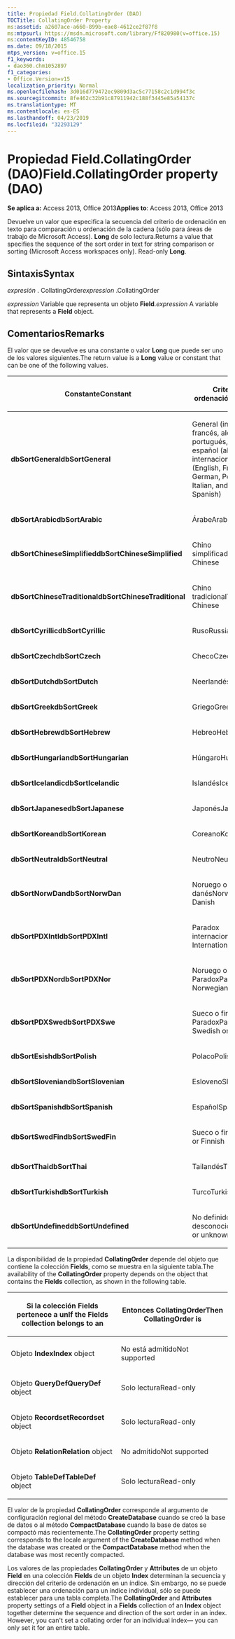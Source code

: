 ```yaml
---
title: Propiedad Field.CollatingOrder (DAO)
TOCTitle: CollatingOrder Property
ms:assetid: a2607ace-a660-899b-eae8-4612ce2f87f8
ms:mtpsurl: https://msdn.microsoft.com/library/Ff820980(v=office.15)
ms:contentKeyID: 48546758
ms.date: 09/18/2015
mtps_version: v=office.15
f1_keywords:
- dao360.chm1052897
f1_categories:
- Office.Version=v15
localization_priority: Normal
ms.openlocfilehash: 3d016d779472ec9809d3ac5c77158c2c1d994f3c
ms.sourcegitcommit: 8fe462c32b91c87911942c188f3445e85a54137c
ms.translationtype: MT
ms.contentlocale: es-ES
ms.lasthandoff: 04/23/2019
ms.locfileid: "32293129"
---
```

# <a name="fieldcollatingorder-property-dao"></a><span data-ttu-id="b418f-102">Propiedad Field.CollatingOrder (DAO)</span><span class="sxs-lookup"><span data-stu-id="b418f-102">Field.CollatingOrder property (DAO)</span></span>


<span data-ttu-id="b418f-103">**Se aplica a:** Access 2013, Office 2013</span><span class="sxs-lookup"><span data-stu-id="b418f-103">**Applies to**: Access 2013, Office 2013</span></span>

<span data-ttu-id="b418f-p101">Devuelve un valor que especifica la secuencia del criterio de ordenación en texto para comparación u ordenación de la cadena (sólo para áreas de trabajo de Microsoft Access). **Long** de solo lectura.</span><span class="sxs-lookup"><span data-stu-id="b418f-p101">Returns a value that specifies the sequence of the sort order in text for string comparison or sorting (Microsoft Access workspaces only). Read-only **Long**.</span></span>

## <a name="syntax"></a><span data-ttu-id="b418f-106">Sintaxis</span><span class="sxs-lookup"><span data-stu-id="b418f-106">Syntax</span></span>

<span data-ttu-id="b418f-107">*expresión* . CollatingOrder</span><span class="sxs-lookup"><span data-stu-id="b418f-107">*expression* .CollatingOrder</span></span>

<span data-ttu-id="b418f-108">*expression* Variable que representa un objeto **Field**.</span><span class="sxs-lookup"><span data-stu-id="b418f-108">*expression* A variable that represents a **Field** object.</span></span>

## <a name="remarks"></a><span data-ttu-id="b418f-109">Comentarios</span><span class="sxs-lookup"><span data-stu-id="b418f-109">Remarks</span></span>

<span data-ttu-id="b418f-110">El valor que se devuelve es una constante o valor **Long** que puede ser uno de los valores siguientes.</span><span class="sxs-lookup"><span data-stu-id="b418f-110">The return value is a **Long** value or constant that can be one of the following values.</span></span>

<table>
<colgroup>
<col style="width: 50%" />
<col style="width: 50%" />
</colgroup>
<thead>
<tr class="header">
<th><p><span data-ttu-id="b418f-111">Constante</span><span class="sxs-lookup"><span data-stu-id="b418f-111">Constant</span></span></p></th>
<th><p><span data-ttu-id="b418f-112">Criterio de ordenación</span><span class="sxs-lookup"><span data-stu-id="b418f-112">Sort order</span></span></p></th>
</tr>
</thead>
<tbody>
<tr class="odd">
<td><p><span data-ttu-id="b418f-113"><strong>dbSortGeneral</strong></span><span class="sxs-lookup"><span data-stu-id="b418f-113"><strong>dbSortGeneral</strong></span></span></p></td>
<td><p><span data-ttu-id="b418f-114">General (inglés, francés, alemán, portugués, italiano y español (alfab. internacional)</span><span class="sxs-lookup"><span data-stu-id="b418f-114">General (English, French, German, Portuguese, Italian, and Modern Spanish)</span></span></p></td>
</tr>
<tr class="even">
<td><p><span data-ttu-id="b418f-115"><strong>dbSortArabic</strong></span><span class="sxs-lookup"><span data-stu-id="b418f-115"><strong>dbSortArabic</strong></span></span></p></td>
<td><p><span data-ttu-id="b418f-116">Árabe</span><span class="sxs-lookup"><span data-stu-id="b418f-116">Arabic</span></span></p></td>
</tr>
<tr class="odd">
<td><p><span data-ttu-id="b418f-117"><strong>dbSortChineseSimplified</strong></span><span class="sxs-lookup"><span data-stu-id="b418f-117"><strong>dbSortChineseSimplified</strong></span></span></p></td>
<td><p><span data-ttu-id="b418f-118">Chino simplificado</span><span class="sxs-lookup"><span data-stu-id="b418f-118">Simplified Chinese</span></span></p></td>
</tr>
<tr class="even">
<td><p><span data-ttu-id="b418f-119"><strong>dbSortChineseTraditional</strong></span><span class="sxs-lookup"><span data-stu-id="b418f-119"><strong>dbSortChineseTraditional</strong></span></span></p></td>
<td><p><span data-ttu-id="b418f-120">Chino tradicional</span><span class="sxs-lookup"><span data-stu-id="b418f-120">Traditional Chinese</span></span></p></td>
</tr>
<tr class="odd">
<td><p><span data-ttu-id="b418f-121"><strong>dbSortCyrillic</strong></span><span class="sxs-lookup"><span data-stu-id="b418f-121"><strong>dbSortCyrillic</strong></span></span></p></td>
<td><p><span data-ttu-id="b418f-122">Ruso</span><span class="sxs-lookup"><span data-stu-id="b418f-122">Russian</span></span></p></td>
</tr>
<tr class="even">
<td><p><span data-ttu-id="b418f-123"><strong>dbSortCzech</strong></span><span class="sxs-lookup"><span data-stu-id="b418f-123"><strong>dbSortCzech</strong></span></span></p></td>
<td><p><span data-ttu-id="b418f-124">Checo</span><span class="sxs-lookup"><span data-stu-id="b418f-124">Czech</span></span></p></td>
</tr>
<tr class="odd">
<td><p><span data-ttu-id="b418f-125"><strong>dbSortDutch</strong></span><span class="sxs-lookup"><span data-stu-id="b418f-125"><strong>dbSortDutch</strong></span></span></p></td>
<td><p><span data-ttu-id="b418f-126">Neerlandés</span><span class="sxs-lookup"><span data-stu-id="b418f-126">Dutch</span></span></p></td>
</tr>
<tr class="even">
<td><p><span data-ttu-id="b418f-127"><strong>dbSortGreek</strong></span><span class="sxs-lookup"><span data-stu-id="b418f-127"><strong>dbSortGreek</strong></span></span></p></td>
<td><p><span data-ttu-id="b418f-128">Griego</span><span class="sxs-lookup"><span data-stu-id="b418f-128">Greek</span></span></p></td>
</tr>
<tr class="odd">
<td><p><span data-ttu-id="b418f-129"><strong>dbSortHebrew</strong></span><span class="sxs-lookup"><span data-stu-id="b418f-129"><strong>dbSortHebrew</strong></span></span></p></td>
<td><p><span data-ttu-id="b418f-130">Hebreo</span><span class="sxs-lookup"><span data-stu-id="b418f-130">Hebrew</span></span></p></td>
</tr>
<tr class="even">
<td><p><span data-ttu-id="b418f-131"><strong>dbSortHungarian</strong></span><span class="sxs-lookup"><span data-stu-id="b418f-131"><strong>dbSortHungarian</strong></span></span></p></td>
<td><p><span data-ttu-id="b418f-132">Húngaro</span><span class="sxs-lookup"><span data-stu-id="b418f-132">Hungarian</span></span></p></td>
</tr>
<tr class="odd">
<td><p><span data-ttu-id="b418f-133"><strong>dbSortIcelandic</strong></span><span class="sxs-lookup"><span data-stu-id="b418f-133"><strong>dbSortIcelandic</strong></span></span></p></td>
<td><p><span data-ttu-id="b418f-134">Islandés</span><span class="sxs-lookup"><span data-stu-id="b418f-134">Icelandic</span></span></p></td>
</tr>
<tr class="even">
<td><p><span data-ttu-id="b418f-135"><strong>dbSortJapanese</strong></span><span class="sxs-lookup"><span data-stu-id="b418f-135"><strong>dbSortJapanese</strong></span></span></p></td>
<td><p><span data-ttu-id="b418f-136">Japonés</span><span class="sxs-lookup"><span data-stu-id="b418f-136">Japanese</span></span></p></td>
</tr>
<tr class="odd">
<td><p><span data-ttu-id="b418f-137"><strong>dbSortKorean</strong></span><span class="sxs-lookup"><span data-stu-id="b418f-137"><strong>dbSortKorean</strong></span></span></p></td>
<td><p><span data-ttu-id="b418f-138">Coreano</span><span class="sxs-lookup"><span data-stu-id="b418f-138">Korean</span></span></p></td>
</tr>
<tr class="even">
<td><p><span data-ttu-id="b418f-139"><strong>dbSortNeutral</strong></span><span class="sxs-lookup"><span data-stu-id="b418f-139"><strong>dbSortNeutral</strong></span></span></p></td>
<td><p><span data-ttu-id="b418f-140">Neutro</span><span class="sxs-lookup"><span data-stu-id="b418f-140">Neutral</span></span></p></td>
</tr>
<tr class="odd">
<td><p><span data-ttu-id="b418f-141"><strong>dbSortNorwDan</strong></span><span class="sxs-lookup"><span data-stu-id="b418f-141"><strong>dbSortNorwDan</strong></span></span></p></td>
<td><p><span data-ttu-id="b418f-142">Noruego o danés</span><span class="sxs-lookup"><span data-stu-id="b418f-142">Norwegian or Danish</span></span></p></td>
</tr>
<tr class="even">
<td><p><span data-ttu-id="b418f-143"><strong>dbSortPDXIntl</strong></span><span class="sxs-lookup"><span data-stu-id="b418f-143"><strong>dbSortPDXIntl</strong></span></span></p></td>
<td><p><span data-ttu-id="b418f-144">Paradox internacional</span><span class="sxs-lookup"><span data-stu-id="b418f-144">Paradox International</span></span></p></td>
</tr>
<tr class="odd">
<td><p><span data-ttu-id="b418f-145"><strong>dbSortPDXNor</strong></span><span class="sxs-lookup"><span data-stu-id="b418f-145"><strong>dbSortPDXNor</strong></span></span></p></td>
<td><p><span data-ttu-id="b418f-146">Noruego o danés Paradox</span><span class="sxs-lookup"><span data-stu-id="b418f-146">Paradox Norwegian or Danish</span></span></p></td>
</tr>
<tr class="even">
<td><p><span data-ttu-id="b418f-147"><strong>dbSortPDXSwe</strong></span><span class="sxs-lookup"><span data-stu-id="b418f-147"><strong>dbSortPDXSwe</strong></span></span></p></td>
<td><p><span data-ttu-id="b418f-148">Sueco o finés Paradox</span><span class="sxs-lookup"><span data-stu-id="b418f-148">Paradox Swedish or Finnish</span></span></p></td>
</tr>
<tr class="odd">
<td><p><span data-ttu-id="b418f-149"><strong>dbSortEsish</strong></span><span class="sxs-lookup"><span data-stu-id="b418f-149"><strong>dbSortPolish</strong></span></span></p></td>
<td><p><span data-ttu-id="b418f-150">Polaco</span><span class="sxs-lookup"><span data-stu-id="b418f-150">Polish</span></span></p></td>
</tr>
<tr class="even">
<td><p><span data-ttu-id="b418f-151"><strong>dbSortSlovenian</strong></span><span class="sxs-lookup"><span data-stu-id="b418f-151"><strong>dbSortSlovenian</strong></span></span></p></td>
<td><p><span data-ttu-id="b418f-152">Esloveno</span><span class="sxs-lookup"><span data-stu-id="b418f-152">Slovenian</span></span></p></td>
</tr>
<tr class="odd">
<td><p><span data-ttu-id="b418f-153"><strong>dbSortSpanish</strong></span><span class="sxs-lookup"><span data-stu-id="b418f-153"><strong>dbSortSpanish</strong></span></span></p></td>
<td><p><span data-ttu-id="b418f-154">Español</span><span class="sxs-lookup"><span data-stu-id="b418f-154">Spanish</span></span></p></td>
</tr>
<tr class="even">
<td><p><span data-ttu-id="b418f-155"><strong>dbSortSwedFin</strong></span><span class="sxs-lookup"><span data-stu-id="b418f-155"><strong>dbSortSwedFin</strong></span></span></p></td>
<td><p><span data-ttu-id="b418f-156">Sueco o finés</span><span class="sxs-lookup"><span data-stu-id="b418f-156">Swedish or Finnish</span></span></p></td>
</tr>
<tr class="odd">
<td><p><span data-ttu-id="b418f-157"><strong>dbSortThai</strong></span><span class="sxs-lookup"><span data-stu-id="b418f-157"><strong>dbSortThai</strong></span></span></p></td>
<td><p><span data-ttu-id="b418f-158">Tailandés</span><span class="sxs-lookup"><span data-stu-id="b418f-158">Thai</span></span></p></td>
</tr>
<tr class="even">
<td><p><span data-ttu-id="b418f-159"><strong>dbSortTurkish</strong></span><span class="sxs-lookup"><span data-stu-id="b418f-159"><strong>dbSortTurkish</strong></span></span></p></td>
<td><p><span data-ttu-id="b418f-160">Turco</span><span class="sxs-lookup"><span data-stu-id="b418f-160">Turkish</span></span></p></td>
</tr>
<tr class="odd">
<td><p><span data-ttu-id="b418f-161"><strong>dbSortUndefined</strong></span><span class="sxs-lookup"><span data-stu-id="b418f-161"><strong>dbSortUndefined</strong></span></span></p></td>
<td><p><span data-ttu-id="b418f-162">No definido o desconocido</span><span class="sxs-lookup"><span data-stu-id="b418f-162">Undefined or unknown</span></span></p></td>
</tr>
</tbody>
</table>


<span data-ttu-id="b418f-163">La disponibilidad de la propiedad **CollatingOrder** depende del objeto que contiene la colección **Fields**, como se muestra en la siguiente tabla.</span><span class="sxs-lookup"><span data-stu-id="b418f-163">The availability of the **CollatingOrder** property depends on the object that contains the **Fields** collection, as shown in the following table.</span></span>

<table>
<colgroup>
<col style="width: 50%" />
<col style="width: 50%" />
</colgroup>
<thead>
<tr class="header">
<th><p><span data-ttu-id="b418f-164">Si la colección Fields pertenece a un</span><span class="sxs-lookup"><span data-stu-id="b418f-164">If the Fields collection belongs to an</span></span></p></th>
<th><p><span data-ttu-id="b418f-165">Entonces CollatingOrder</span><span class="sxs-lookup"><span data-stu-id="b418f-165">Then CollatingOrder is</span></span></p></th>
</tr>
</thead>
<tbody>
<tr class="odd">
<td><p><span data-ttu-id="b418f-166">
						Objeto <strong>Index</strong></span><span class="sxs-lookup"><span data-stu-id="b418f-166"><strong>Index</strong> object</span></span></p></td>
<td><p><span data-ttu-id="b418f-167">No está admitido</span><span class="sxs-lookup"><span data-stu-id="b418f-167">Not supported</span></span></p></td>
</tr>
<tr class="even">
<td><p><span data-ttu-id="b418f-168">
						Objeto <strong>QueryDef</strong></span><span class="sxs-lookup"><span data-stu-id="b418f-168"><strong>QueryDef</strong> object</span></span></p></td>
<td><p><span data-ttu-id="b418f-169">Solo lectura</span><span class="sxs-lookup"><span data-stu-id="b418f-169">Read-only</span></span></p></td>
</tr>
<tr class="odd">
<td><p><span data-ttu-id="b418f-170">
						Objeto <strong>Recordset</strong></span><span class="sxs-lookup"><span data-stu-id="b418f-170"><strong>Recordset</strong> object</span></span></p></td>
<td><p><span data-ttu-id="b418f-171">Solo lectura</span><span class="sxs-lookup"><span data-stu-id="b418f-171">Read-only</span></span></p></td>
</tr>
<tr class="even">
<td><p><span data-ttu-id="b418f-172">
						Objeto <strong>Relation</strong></span><span class="sxs-lookup"><span data-stu-id="b418f-172"><strong>Relation</strong> object</span></span></p></td>
<td><p><span data-ttu-id="b418f-173">No admitido</span><span class="sxs-lookup"><span data-stu-id="b418f-173">Not supported</span></span></p></td>
</tr>
<tr class="odd">
<td><p><span data-ttu-id="b418f-174">
						Objeto <strong>TableDef</strong></span><span class="sxs-lookup"><span data-stu-id="b418f-174"><strong>TableDef</strong> object</span></span></p></td>
<td><p><span data-ttu-id="b418f-175">Solo lectura</span><span class="sxs-lookup"><span data-stu-id="b418f-175">Read-only</span></span></p></td>
</tr>
</tbody>
</table>


<span data-ttu-id="b418f-176">El valor de la propiedad **CollatingOrder** corresponde al argumento de configuración regional del método **CreateDatabase** cuando se creó la base de datos o al método **CompactDatabase** cuando la base de datos se compactó más recientemente.</span><span class="sxs-lookup"><span data-stu-id="b418f-176">The **CollatingOrder** property setting corresponds to the locale argument of the **CreateDatabase** method when the database was created or the **CompactDatabase** method when the database was most recently compacted.</span></span>

<span data-ttu-id="b418f-p102">Los valores de las propiedades **CollatingOrder** y **Attributes** de un objeto **Field** en una colección **Fields** de un objeto **Index** determinan la secuencia y dirección del criterio de ordenación en un índice. Sin embargo, no se puede establecer una ordenación para un índice individual, sólo se puede establecer para una tabla completa.</span><span class="sxs-lookup"><span data-stu-id="b418f-p102">The **CollatingOrder** and **Attributes** property settings of a **Field** object in a **Fields** collection of an **Index** object together determine the sequence and direction of the sort order in an index. However, you can't set a collating order for an individual index— you can only set it for an entire table.</span></span>

